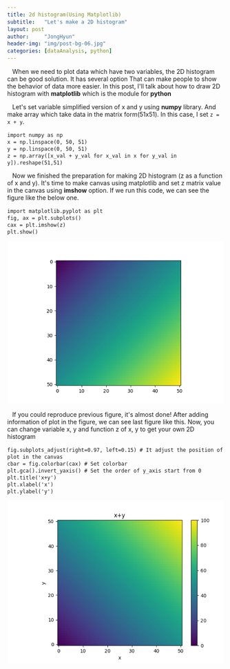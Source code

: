 ```yaml
---
title: 2d histogram(Using Matplotlib)
subtitle:   "Let's make a 2D histogram"
layout: post
author:     "JongHyun"
header-img: "img/post-bg-06.jpg"
categories: [dataAnalysis, python]
---
```


<p>
&nbsp;&nbsp;&nbsp;When we need to plot data which have two variables, the 2D histogram can be good solution. It has several option 
That can make people to show the behavior of data more easier. In this post, I'll talk about how to draw 2D histogram 
with <b>matplotlib</b> which is the module for <b>python</b>
</p>
<p>
&nbsp;&nbsp;&nbsp;Let's set variable simplified version of x and y using <b>numpy</b> library. And make array which take data in the 
matrix form(51x51). In this case, I set <code>z = x + y</code>.
<pre><code>import numpy as np
x = np.linspace(0, 50, 51)
y = np.linspace(0, 50, 51)
z = np.array([x_val + y_val for x_val in x for y_val in y]).reshape(51,51)
</code></pre>
</p>
<p>
	&nbsp;&nbsp;&nbsp;Now we finished the preparation for making 2D histogram (z as a function of x and y). It's time to make canvas using matplotlib and
	set z matrix value in the canvas using <b>imshow</b> option. If we run this code, we can see the figure like the below one.
</p>
<pre><code>import matplotlib.pyplot as plt
fig, ax = plt.subplots()
cax = plt.imshow(z)
plt.show()
</code></pre>
<img src="/img/sum_x_y_fig.png" alt="x+y">
<p>
	&nbsp;&nbsp;&nbsp;If you could reproduce previous figure, it's almost done! After adding information of plot in the figure, we can see
	last figure like this. Now, you can change variable x, y and function z of x, y to get your own 2D histogram
</p>
<pre><code>fig.subplots_adjust(right=0.97, left=0.15) # It adjust the position of plot in the canvas
cbar = fig.colorbar(cax) # Set colorbar
plt.gca().invert_yaxis() # Set the order of y_axis start from 0
plt.title('x+y')
plt.xlabel('x')
plt.ylabel('y')
</code></pre>
<img src="/img/sum_x_y_fig_with_option.png" alt="x+y with option">

